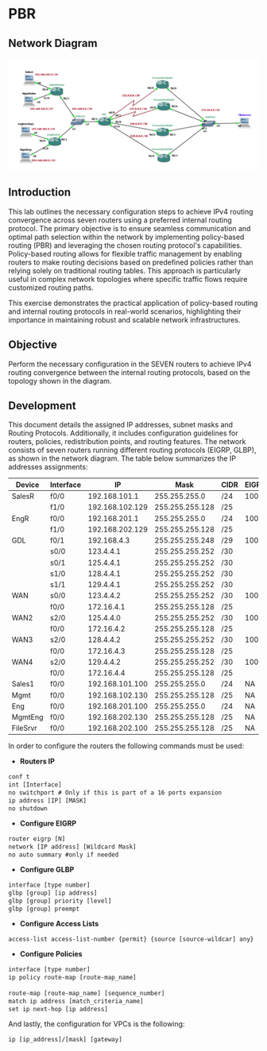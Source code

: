 # PBR

## Network Diagram

![](attachments/diagram.png)

## Introduction

This lab outlines the necessary configuration steps to achieve IPv4 routing convergence across seven routers using a preferred internal routing protocol. The primary objective is to ensure seamless communication and optimal path selection within the network by implementing policy-based routing (PBR) and leveraging the chosen routing protocol's capabilities. Policy-based routing allows for flexible traffic management by enabling routers to make routing decisions based on predefined policies rather than relying solely on traditional routing tables. This approach is particularly useful in complex network topologies where specific traffic flows require customized routing paths. 

This exercise demonstrates the practical application of policy-based routing and internal routing protocols in real-world scenarios, highlighting their importance in maintaining robust and scalable network infrastructures.

## Objective

Perform the necessary configuration in the SEVEN routers to achieve IPv4 routing convergence between the internal routing protocols, based on the topology shown in the diagram.

## Development

This document details the assigned IP addresses, subnet masks and Routing Protocols. Additionally, it includes configuration guidelines for routers, policies, redistribution points, and routing features. The network consists of seven routers running different routing protocols (EIGRP, GLBP), as shown in the network diagram. The table below summarizes the IP addresses assignments:


| Device   | Interface | IP              | Mask            | CIDR | EIGRP | Protocol |
| -------- | --------- | --------------- | --------------- | ---- | ----- | -------- |
| SalesR   | f0/0      | 192.168.101.1   | 255.255.255.0   | /24  | 100   | NA       |
|          | f1/0      | 192.168.102.129 | 255.255.255.128 | /25  |       |          |
| EngR     | f0/0      | 192.168.201.1   | 255.255.255.0   | /24  | 100   | NA       |
|          | f1/0      | 192.168.202.129 | 255.255.255.128 | /25  |       |          |
| GDL      | f0/1      | 192.168.4.3     | 255.255.255.248 | /29  | 100   | NA       |
|          | s0/0      | 123.4.4.1       | 255.255.255.252 | /30  |       |          |
|          | s0/1      | 125.4.4.1       | 255.255.255.252 | /30  |       |          |
|          | s1/0      | 128.4.4.1       | 255.255.255.252 | /30  |       |          |
|          | s1/1      | 129.4.4.1       | 255.255.255.252 | /30  |       |          |
| WAN      | s0/0      | 123.4.4.2       | 255.255.255.252 | /30  | 100   | glbp     |
|          | f0/0      | 172.16.4.1      | 255.255.255.128 | /25  |       |          |
| WAN2     | s2/0      | 125.4.4.0       | 255.255.255.252 | /30  | 100   | glbp     |
|          | f0/0      | 172.16.4.2      | 255.255.255.128 | /25  |       |          |
| WAN3     | s2/0      | 128.4.4.2       | 255.255.255.252 | /30  | 100   | glbp     |
|          | f0/0      | 172.16.4.3      | 255.255.255.128 | /25  |       |          |
| WAN4     | s2/0      | 129.4.4.2       | 255.255.255.252 | /30  | 100   | glbp     |
|          | f0/0      | 172.16.4.4      | 255.255.255.128 | /25  |       |          |
| Sales1   | f0/0      | 192.168.101.100 | 255.255.255.0   | /24  | NA    | NA       |
| Mgmt     | f0/0      | 192.168.102.130 | 255.255.255.128 | /25  | NA    | NA       |
| Eng      | f0/0      | 192.168.201.100 | 255.255.255.0   | /24  | NA    | NA       |
| MgmtEng  | f0/0      | 192.168.202.130 | 255.255.255.128 | /25  | NA    | NA       |
| FileSrvr | f0/0      | 192.168.202.100 | 255.255.255.128 | /25  | NA    | NA       |

In order to configure the routers the following commands must be used:

* **Routers IP**
```shell
conf t 
int [Interface]
no switchport # Only if this is part of a 16 ports expansion 
ip address [IP] [MASK] 
no shutdown
```

* **Configure EIGRP**
```shell
router eigrp [N]
network [IP address] [Wildcard Mask]
no auto summary #only if needed
```

* **Configure GLBP**
```shell
interface [type number]
glbp [group] [ip address]
glbp [group] priority [level]
glbp [group] preempt
```

* **Configure Access Lists**
```shell
access-list access-list-number {permit} {source [source-wildcar] any}
```

* **Configure Policies**
```shell
interface [type number]
ip policy route-map [route-map_name]

route-map [route-map_name] [sequence_number]
match ip address [match_criteria_name]
set ip next-hop [ip address]
```

And lastly, the configuration for VPCs is the following:
```shell
ip [ip_address]/[mask] [gateway]
```
